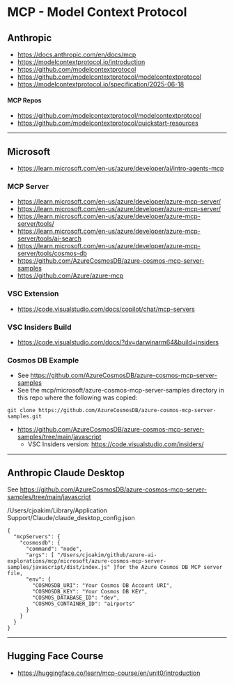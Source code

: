 # MCP - Model Context Protocol 

## Anthropic

- https://docs.anthropic.com/en/docs/mcp
- https://modelcontextprotocol.io/introduction
- https://github.com/modelcontextprotocol
- https://github.com/modelcontextprotocol/modelcontextprotocol
- https://modelcontextprotocol.io/specification/2025-06-18

#### MCP Repos

- https://github.com/modelcontextprotocol/modelcontextprotocol
- https://github.com/modelcontextprotocol/quickstart-resources

---

## Microsoft 

- https://learn.microsoft.com/en-us/azure/developer/ai/intro-agents-mcp

### MCP Server 

- https://learn.microsoft.com/en-us/azure/developer/azure-mcp-server/
- https://learn.microsoft.com/en-us/azure/developer/azure-mcp-server/
- https://learn.microsoft.com/en-us/azure/developer/azure-mcp-server/tools/
- https://learn.microsoft.com/en-us/azure/developer/azure-mcp-server/tools/ai-search
- https://learn.microsoft.com/en-us/azure/developer/azure-mcp-server/tools/cosmos-db
- https://github.com/AzureCosmosDB/azure-cosmos-mcp-server-samples
- https://github.com/Azure/azure-mcp

### VSC Extension

- https://code.visualstudio.com/docs/copilot/chat/mcp-servers

### VSC Insiders Build

- https://code.visualstudio.com/docs/?dv=darwinarm64&build=insiders 

### Cosmos DB Example

- See https://github.com/AzureCosmosDB/azure-cosmos-mcp-server-samples
- See the mcp/microsoft/azure-cosmos-mcp-server-samples directory in this repo where the following was copied:

```
git clone https://github.com/AzureCosmosDB/azure-cosmos-mcp-server-samples.git
```

- https://github.com/AzureCosmosDB/azure-cosmos-mcp-server-samples/tree/main/javascript
  - VSC Insiders version: https://code.visualstudio.com/insiders/

---

## Anthropic Claude Desktop

See https://github.com/AzureCosmosDB/azure-cosmos-mcp-server-samples/tree/main/javascript

/Users/cjoakim/Library/Application Support/Claude/claude_desktop_config.json

```
{
  "mcpServers": {
    "cosmosdb": {
      "command": "node",
      "args": [ "/Users/cjoakim/github/azure-ai-explorations/mcp/microsoft/azure-cosmos-mcp-server-samples/javascript/dist/index.js" ]for the Azure Cosmos DB MCP server file,
      "env": {
        "COSMOSDB_URI": "Your Cosmos DB Account URI",
        "COSMOSDB_KEY": "Your Cosmos DB KEY",
        "COSMOS_DATABASE_ID": "dev",
        "COSMOS_CONTAINER_ID": "airports"
      }
    }
  }
}
```

---

## Hugging Face Course

- https://huggingface.co/learn/mcp-course/en/unit0/introduction
